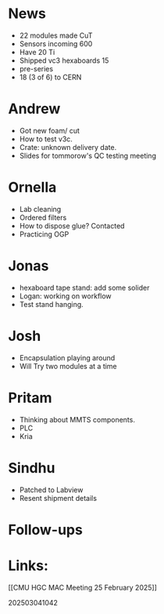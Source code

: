 
# News
- 22 modules made CuT 
- Sensors incoming 600
- Have 20 Ti 
- Shipped vc3 hexaboards 15
- pre-series 
- 18 (3 of 6) to CERN


# Andrew
- Got new foam/ cut
- How to test v3c.
- Crate: unknown delivery date.
- Slides for tommorow's QC testing meeting

# Ornella 
- Lab cleaning 
- Ordered filters
- How to dispose glue? Contacted 
- Practicing OGP

# Jonas
- hexaboard tape stand: add some solider 
- Logan: working on workflow
- Test stand hanging. 

# Josh
- Encapsulation playing around 
- Will Try two modules at a time

# Pritam 
- Thinking about MMTS components.
- PLC 
- Kria 

# Sindhu
- Patched to Labview
- Resent shipment details


# Follow-ups


# Links: 

[[CMU HGC MAC Meeting 25 February 2025]]


202503041042
